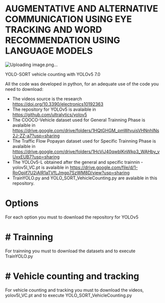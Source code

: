 # AUGMENTATIVE AND ALTERNATIVE COMMUNICATION USING EYE TRACKING AND WORD RECOMMENDATION USING LANGUAGE MODELS
![Uploading image.png…]()

YOLO-SORT vehicle counting with YOLOv5 7.0

All the code was developed in python, for an adequate use of the code you need to download:

- The videos source is the research https://doi.org/10.3390/electronics10192363
- The repository for YOLOv5 is avalaible in https://github.com/ultralytics/yolov5
- The COOCO-Vehicle dataset used for General Trainning Phase is avalaible in https://drive.google.com/drive/folders/1HQtGHGM_pmWtyuisVHNnhINs2J-ZZ-a7?usp=sharing
- The Traffic Flow Popayan dataset used for Specific Trainning Phase is avalaible in https://drive.google.com/drive/folders/1HcViJ40qwblKnWkp3_WAHby_vUxxEUB7?usp=sharing
- The YOLOv5-L obtained after the general and specific trainnin - yolov5l_VC.pt is avalaible in https://drive.google.com/file/d/1-RoOpjif7U2iAIR1aTVfLJmgp7SzWM8D/view?usp=sharing
- TrainYOLO.py and YOLO_SORT_VehicleCounting.py are avalaible in this repository.

# Options
For each option you must to download the repository for YOLOv5
# # Trainning
For trainning you must to download the datasets and to execute TrainYOLO.py 

# # Vehicle counting and tracking
For vehicle counting and tracking you must to download the videos, yolov5l_VC.pt and to execute YOLO_SORT_VehicleCounting.py
